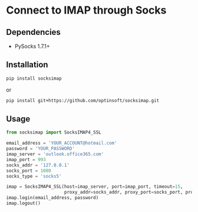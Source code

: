 # Connect to IMAP through Socks

## Dependencies

- PySocks 1.7.1+

## Installation

```bash
pip install socksimap
```

or

```bash
pip install git+https://github.com/optinsoft/socksimap.git
```

## Usage

```python
from socksimap import SocksIMAP4_SSL

email_address = 'YOUR_ACCOUNT@hotmail.com'
password = 'YOUR_PASSWORD'
imap_server = 'outlook.office365.com'
imap_port = 993
socks_addr = '127.0.0.1'
socks_port = 1080
socks_type = 'socks5'

imap = SocksIMAP4_SSL(host=imap_server, port=imap_port, timeout=15,
                      proxy_addr=socks_addr, proxy_port=socks_port, proxy_type=socks_type)
imap.login(email_address, password)
imap.logout()

```
